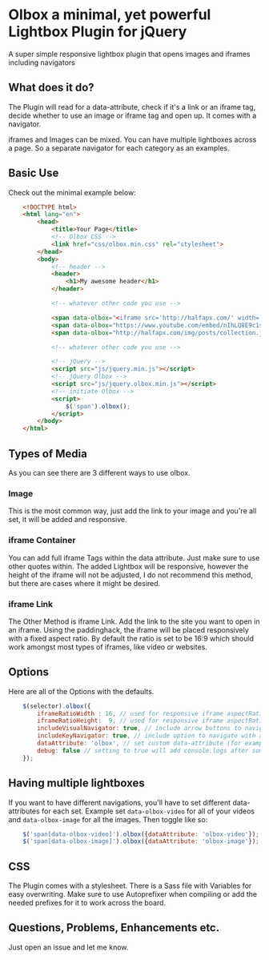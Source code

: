 # Olbox a minimal, yet powerful Lightbox Plugin for jQuery
A super simple responsive lightbox plugin that opens images and iframes including navigators

## What does it do?
The Plugin will read for a data-attribute, check if it's a link or an iframe tag, decide whether to use an image or iframe tag and open up. It comes with a navigator.

iframes and Images can be mixed. You can have multiple lightboxes across a page. So a separate navigator for each category as an examples.

## Basic Use
Check out the minimal example below:

``` html
    <!DOCTYPE html>
    <html lang="en">
        <head>
            <title>Your Page</title>
            <!-- Olbox CSS -->
            <link href="css/olbox.min.css" rel="stylesheet">
        </head>
        <body>
            <!-- header -->
            <header>
                <h1>My awesome header</h1>
            </header>

            <!-- whatever other code you use -->

            <span data-olbox="<iframe src='http://halfapx.com/' width='100%' height='500px'></iframe>">Toggles iframe container</span>
            <span data-olbox="https://www.youtube.com/embed/nIhLQ8E9c1s?">Toggles responsive iframe</span>
            <span data-olbox="http://halfapx.com/img/posts/collection.jpg">Toggles image</span>

            <!-- whatever other code you use -->

            <!-- jQuery -->
            <script src="js/jquery.min.js"></script>
            <!-- jQuery Olbox -->
            <script src="js/jquery.olbox.min.js"></script>
            <!-- initiate Olbox -->
            <script>
                $('span').olbox();
            </script>
        </body>
    </html>
```

## Types of Media
As you can see there are 3 different ways to use olbox.

### Image
This is the most common way, just add the link to your image and you're all set, it will be added and responsive.

### iframe Container
You can add full iframe Tags within the data attribute. Just make sure to use other quotes within. The added Lightbox will be responsive, however the height of the iframe will not be adjusted, I do not recommend this method, but there are cases where it might be desired.

### iframe Link
The Other Method is iframe Link. Add the link to the site you want to open in an iframe. Using the paddinghack, the iframe will be placed responsively with a fixed aspect ratio. By default the ratio is set to be 16:9 which should work amongst most types of iframes, like video or websites.

## Options
Here are all of the Options with the defaults.

``` js
    $(selector).olbox({
        iframeRatioWidth : 16, // used for responsive iframe aspectRatio
        iframeRatioHeight:  9, // used for responsive iframe aspectRatio
        includeVisualNavigator: true, // include arrow buttons to navigate
        includeKeyNavigator: true, // include option to navigate with arrow keys
        dataAttribute: 'olbox', // set custom data-attribute (for example if multiple separate lightboxes will be needed)
        debug: false // setting to true will add console.logs after some of the steps
    });
```

## Having multiple lightboxes
If you want to have different navigations, you'll have to set different data-attributes for each set.
Example set `data-olbox-video` for all of your videos and `data-olbox-image` for all the images. Then toggle like so:

``` js
    $('span[data-olbox-video]').olbox({dataAttribute: 'olbox-video'});
    $('span[data-olbox-image]').olbox({dataAttribute: 'olbox-image'});
```

## CSS
The Plugin comes with a stylesheet. There is a Sass file with Variables for easy overwriting. Make sure to use Autoprefixer when compiling or add the needed prefixes for it to work across the board.

## Questions, Problems, Enhancements etc.
Just open an issue and let me know.
